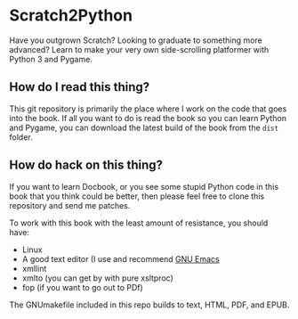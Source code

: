 # Scratch2Python

Have you outgrown Scratch? Looking to graduate to something more advanced? Learn to make your very own side-scrolling platformer with Python 3 and Pygame.

## How do I read this thing?

This git repository is primarily the place where I work on the code that goes into the book. If all you want to do is read the book so you can learn Python and Pygame, you can download the latest build of the book from the `dist` folder.

## How do hack on this thing?

If you want to learn Docbook, or you see some stupid Python code in this book that you think could be better, then please feel free to clone this repository and send me patches.

To work with this book with the least amount of resistance, you should have:

* Linux
* A good text editor (I use and recommend [GNU Emacs](https://www.gnu.org/software/emacs)
* xmllint
* xmlto (you can get by with pure xsltproc)
* fop (if you want to go out to PDf)

The GNUmakefile included in this repo builds to text, HTML, PDF, and EPUB.